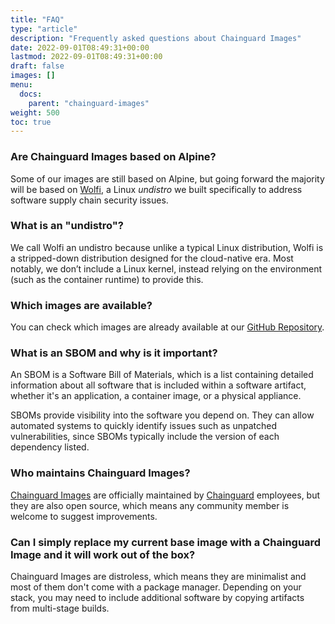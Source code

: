 ```yaml
---
title: "FAQ"
type: "article"
description: "Frequently asked questions about Chainguard Images"
date: 2022-09-01T08:49:31+00:00
lastmod: 2022-09-01T08:49:31+00:00
draft: false
images: []
menu:
  docs:
    parent: "chainguard-images"
weight: 500
toc: true
---
```


### Are Chainguard Images based on Alpine?
Some of our images are still based on Alpine, but going forward the majority will be based on  [Wolfi](/open-source/wolfi/), a Linux _undistro_ we built specifically to address software supply chain security issues.

### What is an "undistro"?
We call Wolfi an undistro because unlike a typical Linux distribution, Wolfi is a stripped-down distribution designed for the cloud-native era. Most notably, we don’t include a Linux kernel, instead relying on the environment (such as the container runtime) to provide this.

### Which images are available?
You can check which images are already available at our [GitHub Repository](https://github.com/chainguard-images).

### What is an SBOM and why is it important?
An SBOM is a Software Bill of Materials, which is a list containing detailed information about all software that is included within a software artifact, whether it's an application, a container image, or a physical appliance.

SBOMs provide visibility into the software you depend on. They can allow automated systems to quickly identify issues such as unpatched vulnerabilities, since SBOMs typically include the version of each dependency listed.

### Who maintains Chainguard Images?
[Chainguard Images](https://www.chainguard.dev/chainguard-images?utm_source=docs) are officially maintained by [Chainguard](https://chainguard.dev) employees, but they are also open source, which means any community member is welcome to suggest improvements.

### Can I simply replace my current base image with a Chainguard Image and it will work out of the box?
Chainguard Images are distroless, which means they are minimalist and most of them don't come with a package manager. Depending on your stack, you may need to include additional software by copying artifacts from multi-stage builds.

